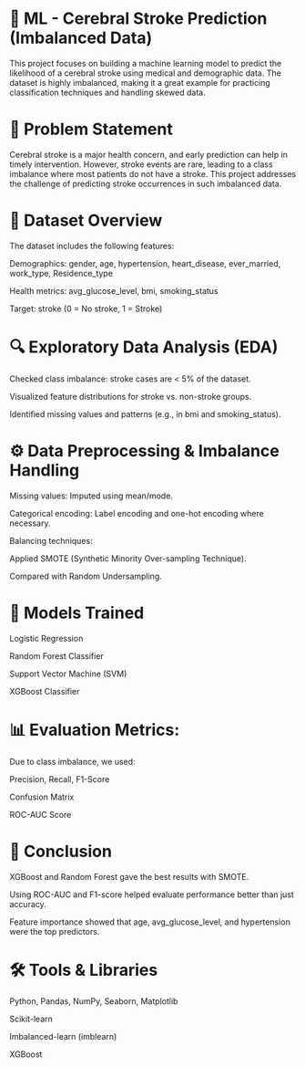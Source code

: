 # 🧠 ML - Cerebral Stroke Prediction (Imbalanced Data)
This project focuses on building a machine learning model to predict the likelihood of a cerebral stroke using medical and demographic data. The dataset is highly imbalanced, making it a great example for practicing classification techniques and handling skewed data.

# 📌 Problem Statement
Cerebral stroke is a major health concern, and early prediction can help in timely intervention. However, stroke events are rare, leading to a class imbalance where most patients do not have a stroke. This project addresses the challenge of predicting stroke occurrences in such imbalanced data.

# 📁 Dataset Overview
The dataset includes the following features:

Demographics: gender, age, hypertension, heart_disease, ever_married, work_type, Residence_type

Health metrics: avg_glucose_level, bmi, smoking_status

Target: stroke (0 = No stroke, 1 = Stroke)

# 🔍 Exploratory Data Analysis (EDA)
Checked class imbalance: stroke cases are < 5% of the dataset.

Visualized feature distributions for stroke vs. non-stroke groups.

Identified missing values and patterns (e.g., in bmi and smoking_status).

# ⚙️ Data Preprocessing & Imbalance Handling
Missing values: Imputed using mean/mode.

Categorical encoding: Label encoding and one-hot encoding where necessary.

Balancing techniques:

Applied SMOTE (Synthetic Minority Over-sampling Technique).

Compared with Random Undersampling.

# 🤖 Models Trained
Logistic Regression

Random Forest Classifier

Support Vector Machine (SVM)

XGBoost Classifier

# 📊 Evaluation Metrics:
Due to class imbalance, we used:

Precision, Recall, F1-Score

Confusion Matrix

ROC-AUC Score

# 🏁 Conclusion
XGBoost and Random Forest gave the best results with SMOTE.

Using ROC-AUC and F1-score helped evaluate performance better than just accuracy.

Feature importance showed that age, avg_glucose_level, and hypertension were the top predictors.

# 🛠️ Tools & Libraries
Python, Pandas, NumPy, Seaborn, Matplotlib

Scikit-learn

Imbalanced-learn (imblearn)

XGBoost

